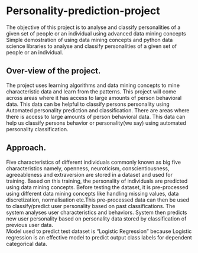# Personality-prediction-project
The objective of this project is to analyse and classify personalities of a given set of people or an individual using advanced data mining concepts
Simple demostration of using data mining concepts and python data science libraries to analyse and classify personalities of a given set of people or an individual.

## Over-view of the project.
The project uses learning algorithms and data mining concepts to mine characteristic data and learn from the patterns.
This project will come across areas where it has access to large amounts of person behavioral data. This data can be helpful to classify persons personality using Automated personality prediction and classification. There are areas where there is access to large amounts of person behavioral data. This data can help us classify persons behavior or personality(we say) using automated personality classification.

## Approach.
Five characteristics of different individuals commonly known as big five characteristics namely, openness, neuroticism, conscientiousness, agreeableness and extraversion are stored in a dataset and used for training. Based on this training, the personality of individuals are predicted using data mining concepts. Before testing the dataset, it is pre-processed using different data mining concepts like handling missing values, data discretization, normalisation etc.This pre-processed data can then be used to classify/predict user personality based on past classifications. The system analyses user characteristics and behaviors. System then predicts new user personality based on personality data stored by classification of previous user data. <br>
Model used to predict test dataset is “Logistic Regression” because Logistic regression is an effective model to predict output class labels for dependent categorical data.
